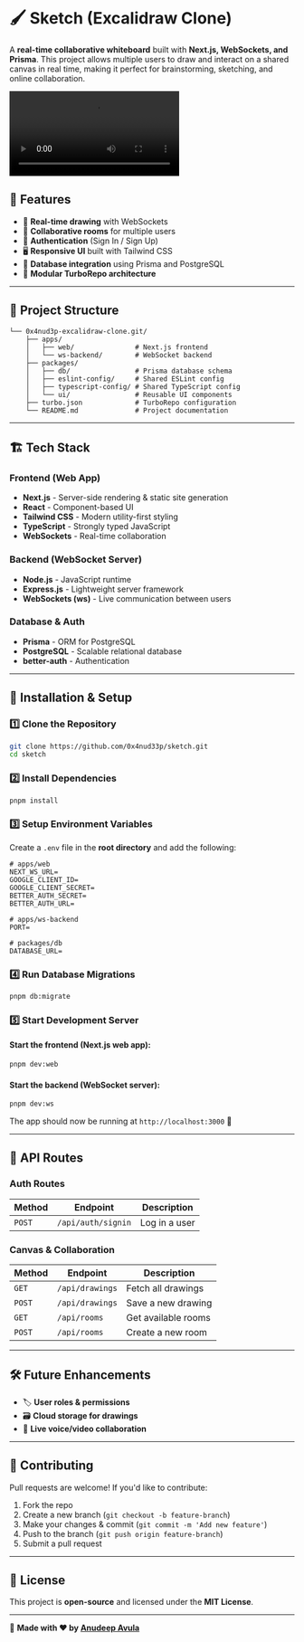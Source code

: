 # 🖌 Sketch (Excalidraw Clone)

A **real-time collaborative whiteboard** built with **Next.js, WebSockets, and Prisma**. This project allows multiple users to draw and interact on a shared canvas in real time, making it perfect for brainstorming, sketching, and online collaboration.

![Project Demo](https://res.cloudinary.com/dbghbvuhb/video/upload/v1744347121/sxafl0jua3fscb70f81b.mp4)

## 🚀 Features

- 🎨 **Real-time drawing** with WebSockets
- 👥 **Collaborative rooms** for multiple users
- 🔐 **Authentication** (Sign In / Sign Up)
- 🖥 **Responsive UI** built with Tailwind CSS
- 💾 **Database integration** using Prisma and PostgreSQL
- 📂 **Modular TurboRepo architecture**

---

## 📂 Project Structure

```
└── 0x4nud3p-excalidraw-clone.git/
    ├── apps/
    │   ├── web/               # Next.js frontend
    │   └── ws-backend/        # WebSocket backend
    ├── packages/
    │   ├── db/                # Prisma database schema
    │   ├── eslint-config/     # Shared ESLint config
    │   ├── typescript-config/ # Shared TypeScript config
    │   └── ui/                # Reusable UI components
    ├── turbo.json             # TurboRepo configuration
    └── README.md              # Project documentation
```

---

## 🏗 Tech Stack

### **Frontend (Web App)**
- **Next.js** - Server-side rendering & static site generation
- **React** - Component-based UI
- **Tailwind CSS** - Modern utility-first styling
- **TypeScript** - Strongly typed JavaScript
- **WebSockets** - Real-time collaboration

### **Backend (WebSocket Server)**
- **Node.js** - JavaScript runtime
- **Express.js** - Lightweight server framework
- **WebSockets (ws)** - Live communication between users

### **Database & Auth**
- **Prisma** - ORM for PostgreSQL
- **PostgreSQL** - Scalable relational database
- **better-auth** - Authentication

---

## 🔧 Installation & Setup

### 1️⃣ Clone the Repository
```sh
git clone https://github.com/0x4nud33p/sketch.git
cd sketch
```

### 2️⃣ Install Dependencies
```sh
pnpm install
```

### 3️⃣ Setup Environment Variables
Create a `.env` file in the **root directory** and add the following:
```
# apps/web
NEXT_WS_URL=
GOOGLE_CLIENT_ID=
GOOGLE_CLIENT_SECRET=
BETTER_AUTH_SECRET=
BETTER_AUTH_URL=

# apps/ws-backend
PORT=

# packages/db
DATABASE_URL=

```

### 4️⃣ Run Database Migrations
```sh
pnpm db:migrate
```

### 5️⃣ Start Development Server
#### Start the **frontend** (Next.js web app):
```sh
pnpm dev:web
```
#### Start the **backend** (WebSocket server):
```sh
pnpm dev:ws
```

The app should now be running at `http://localhost:3000` 🎉

---

## 📜 API Routes

### **Auth Routes**
| Method | Endpoint            | Description      |
|--------|---------------------|-----------------|
| `POST` | `/api/auth/signin`  | Log in a user   |

### **Canvas & Collaboration**
| Method | Endpoint               | Description |
|--------|------------------------|-------------|
| `GET`  | `/api/drawings`        | Fetch all drawings |
| `POST` | `/api/drawings`        | Save a new drawing |
| `GET`  | `/api/rooms`           | Get available rooms |
| `POST` | `/api/rooms`           | Create a new room |

---

## 🛠 Future Enhancements
- 🏷 **User roles & permissions**
- 🗃 **Cloud storage for drawings**
- 🎥 **Live voice/video collaboration**

---

## 👥 Contributing
Pull requests are welcome! If you'd like to contribute:
1. Fork the repo
2. Create a new branch (`git checkout -b feature-branch`)
3. Make your changes & commit (`git commit -m 'Add new feature'`)
4. Push to the branch (`git push origin feature-branch`)
5. Submit a pull request

---

## 📜 License
This project is **open-source** and licensed under the **MIT License**.

---

🚀 **Made with ❤️ by [Anudeep Avula](https://github.com/0x4nud33p)**
